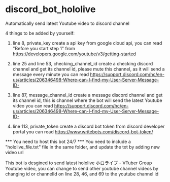 # discord_bot_hololive
Automatically send latest Youtube video to discord channel


4 things to be added by yourself:
  1. line 8, private_key
      create a api key from google cloud api, 
      you can read "Before you start step 1" from https://developers.google.com/youtube/v3/getting-started 
      
  2. line 25 and line 53, checking_channel_id
      create a checking discord channel and get its channel id,  please mute this channel, as it will send a message every minute
      you can read https://support.discord.com/hc/en-us/articles/206346498-Where-can-I-find-my-User-Server-Message-ID-
  
  3. line 87, message_channel_id
      create a message discord channel and get its channel id, this is channel where the bot will send the latest Youtube video
      you can read https://support.discord.com/hc/en-us/articles/206346498-Where-can-I-find-my-User-Server-Message-ID-
      
   4. line 113, private_token
       create a discord bot token from discord developer portal
       you can read https://www.writebots.com/discord-bot-token/


*** You need to host this bot 24/7
*** You need to include a "hololive_file.txt" file in the same folder, and update the txt by adding new video url


This bot is desgined to send latest hololive ホロライブ - VTuber Group Youtube video,
you can change to send other youtube channel videos by changing id or channelId on line 28, 46, and 69 to the youtube channel id
